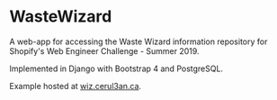 # WasteWizard

A web-app for accessing the Waste Wizard information repository for Shopify's Web Engineer Challenge - Summer 2019.

Implemented in Django with Bootstrap 4 and PostgreSQL.

Example hosted at [wiz.cerul3an.ca](wiz.cerul3an.ca).
